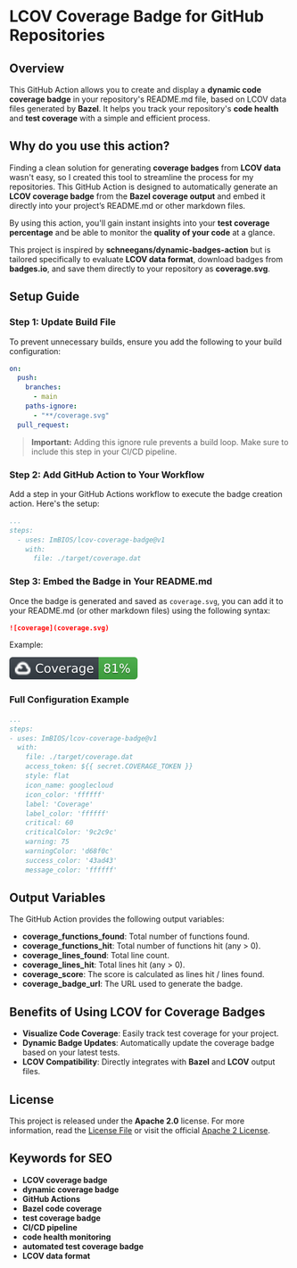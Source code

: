 # LCOV Coverage Badge for GitHub Repositories

## Overview

This GitHub Action allows you to create and display a **dynamic code coverage badge** in your repository's README.md file, based on LCOV data files generated by **Bazel**. It helps you track your repository's **code health** and **test coverage** with a simple and efficient process.

## Why do you use this action?

Finding a clean solution for generating **coverage badges** from **LCOV data** wasn't easy, so I created this tool to streamline the process for my repositories. This GitHub Action is designed to automatically generate an **LCOV coverage badge** from the **Bazel coverage output** and embed it directly into your project’s README.md or other markdown files.

By using this action, you'll gain instant insights into your **test coverage percentage** and be able to monitor the **quality of your code** at a glance.

This project is inspired by **schneegans/dynamic-badges-action** but is tailored specifically to evaluate **LCOV data format**, download badges from **badges.io**, and save them directly to your repository as **coverage.svg**.

## Setup Guide

### Step 1: Update Build File

To prevent unnecessary builds, ensure you add the following to your build configuration:

```yaml
on:
  push:
    branches:
      - main
    paths-ignore:
      - "**/coverage.svg"
  pull_request:
```

> **Important:** Adding this ignore rule prevents a build loop. Make sure to include this step in your CI/CD pipeline.

### Step 2: Add GitHub Action to Your Workflow

Add a step in your GitHub Actions workflow to execute the badge creation action. Here's the setup:

```yaml
...
steps:
  - uses: ImBIOS/lcov-coverage-badge@v1
    with:
      file: ./target/coverage.dat
```

### Step 3: Embed the Badge in Your README.md

Once the badge is generated and saved as `coverage.svg`, you can add it to your README.md (or other markdown files) using the following syntax:

```markdown
![coverage](coverage.svg)
```

Example:

![coverage](coverage.svg)

### Full Configuration Example

```yaml
...
steps:
- uses: ImBIOS/lcov-coverage-badge@v1
  with:
    file: ./target/coverage.dat
    access_token: ${{ secret.COVERAGE_TOKEN }}
    style: flat
    icon_name: googlecloud
    icon_color: 'ffffff'
    label: 'Coverage'
    label_color: 'ffffff'
    critical: 60
    criticalColor: '9c2c9c'
    warning: 75
    warningColor: 'd68f0c'
    success_color: '43ad43'
    message_color: 'ffffff'
```

## Output Variables

The GitHub Action provides the following output variables:

- **coverage_functions_found**: Total number of functions found.
- **coverage_functions_hit**: Total number of functions hit (any > 0).
- **coverage_lines_found**: Total line count.
- **coverage_lines_hit**: Total lines hit (any > 0).
- **coverage_score**: The score is calculated as lines hit / lines found.
- **coverage_badge_url**: The URL used to generate the badge.

## Benefits of Using LCOV for Coverage Badges

- **Visualize Code Coverage**: Easily track test coverage for your project.
- **Dynamic Badge Updates**: Automatically update the coverage badge based on your latest tests.
- **LCOV Compatibility**: Directly integrates with **Bazel** and **LCOV** output files.

## License

This project is released under the **Apache 2.0** license. For more information, read the [License File](./LICENSE) or visit the official [Apache 2 License](https://www.apache.org/licenses/LICENSE-2.0).

## Keywords for SEO

- **LCOV coverage badge**
- **dynamic coverage badge**
- **GitHub Actions**
- **Bazel code coverage**
- **test coverage badge**
- **CI/CD pipeline**
- **code health monitoring**
- **automated test coverage badge**
- **LCOV data format**
